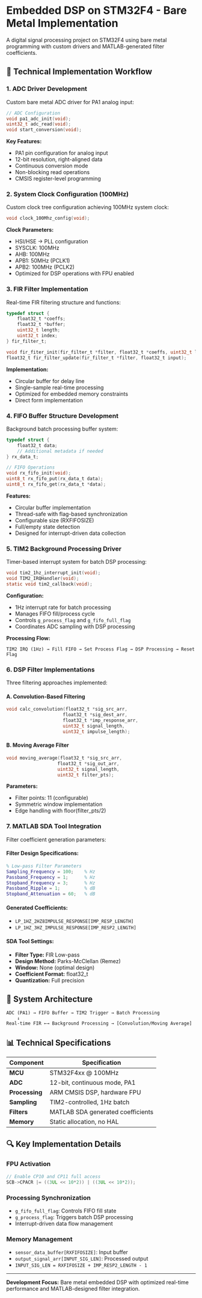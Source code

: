 # Embedded DSP on STM32F4 - Bare Metal Implementation

A digital signal processing project on STM32F4 using bare metal programming with custom drivers and MATLAB-generated filter coefficients.

## 🔧 Technical Implementation Workflow

### 1. ADC Driver Development

Custom bare metal ADC driver for PA1 analog input:

```c
// ADC Configuration
void pa1_adc_init(void);
uint32_t adc_read(void);
void start_conversion(void);
```

**Key Features:**
- PA1 pin configuration for analog input
- 12-bit resolution, right-aligned data
- Continuous conversion mode
- Non-blocking read operations
- CMSIS register-level programming

### 2. System Clock Configuration (100MHz)

Custom clock tree configuration achieving 100MHz system clock:

```c
void clock_100Mhz_config(void);
```

**Clock Parameters:**
- HSI/HSE → PLL configuration
- SYSCLK: 100MHz
- AHB: 100MHz  
- APB1: 50MHz (PCLK1)
- APB2: 100MHz (PCLK2)
- Optimized for DSP operations with FPU enabled

### 3. FIR Filter Implementation

Real-time FIR filtering structure and functions:

```c
typedef struct {
    float32_t *coeffs;
    float32_t *buffer;
    uint32_t length;
    uint32_t index;
} fir_filter_t;

void fir_fiter_init(fir_filter_t *filter, float32_t *coeffs, uint32_t length);
float32_t fir_filter_update(fir_filter_t *filter, float32_t input);
```

**Implementation:**
- Circular buffer for delay line
- Single-sample real-time processing
- Optimized for embedded memory constraints
- Direct form implementation

### 4. FIFO Buffer Structure Development

Background batch processing buffer system:

```c
typedef struct {
    float32_t data;
    // Additional metadata if needed
} rx_data_t;

// FIFO Operations
void rx_fifo_init(void);
uint8_t rx_fifo_put(rx_data_t data);
uint8_t rx_fifo_get(rx_data_t *data);
```

**Features:**
- Circular buffer implementation
- Thread-safe with flag-based synchronization
- Configurable size (RXFIFOSIZE)
- Full/empty state detection
- Designed for interrupt-driven data collection

### 5. TIM2 Background Processing Driver

Timer-based interrupt system for batch DSP processing:

```c
void tim2_1hz_interrupt_init(void);
void TIM2_IRQHandler(void);
static void tim2_callback(void);
```

**Configuration:**
- 1Hz interrupt rate for batch processing
- Manages FIFO fill/process cycle
- Controls `g_process_flag` and `g_fifo_full_flag`
- Coordinates ADC sampling with DSP processing

**Processing Flow:**
```
TIM2 IRQ (1Hz) → Fill FIFO → Set Process Flag → DSP Processing → Reset Flag
```

### 6. DSP Filter Implementations

Three filtering approaches implemented:

#### A. Convolution-Based Filtering
```c
void calc_convolution(float32_t *sig_src_arr,
                     float32_t *sig_dest_arr,
                     float32_t *imp_response_arr,
                     uint32_t signal_length,
                     uint32_t impulse_length);
```

#### B. Moving Average Filter
```c
void moving_average(float32_t *sig_src_arr,
                   float32_t *sig_out_arr,
                   uint32_t signal_length,
                   uint32_t filter_pts);
```

**Parameters:**
- Filter points: 11 (configurable)
- Symmetric window implementation
- Edge handling with floor(filter_pts/2)

### 7. MATLAB SDA Tool Integration

Filter coefficient generation parameters:

#### Filter Design Specifications:
```matlab
% Low-pass Filter Parameters
Sampling_Frequency = 100;    % Hz
Passband_Frequency = 1;      % Hz  
Stopband_Frequency = 3;      % Hz
Passband_Ripple = 1;         % dB
Stopband_Attenuation = 60;   % dB
```

#### Generated Coefficients:
- `LP_1HZ_2HZ8IMPULSE_RESPONSE[IMP_RESP_LENGTH]`
- `LP_1HZ_3HZ_IMPULSE_RESPONSE[IMP_RESP2_LENGTH]`

#### SDA Tool Settings:
- **Filter Type:** FIR Low-pass
- **Design Method:** Parks-McClellan (Remez)
- **Window:** None (optimal design)
- **Coefficient Format:** float32_t
- **Quantization:** Full precision

## 🎯 System Architecture

```
ADC (PA1) → FIFO Buffer → TIM2 Trigger → Batch Processing
    ↓                                            ↓
Real-time FIR ←→ Background Processing → [Convolution/Moving Average]
```

## 📊 Technical Specifications

| Component | Specification |
|-----------|---------------|
| **MCU** | STM32F4xx @ 100MHz |
| **ADC** | 12-bit, continuous mode, PA1 |
| **Processing** | ARM CMSIS DSP, hardware FPU |
| **Sampling** | TIM2-controlled, 1Hz batch |
| **Filters** | MATLAB SDA generated coefficients |
| **Memory** | Static allocation, no HAL |

## 🔍 Key Implementation Details

### FPU Activation
```c
// Enable CP10 and CP11 full access
SCB->CPACR |= ((3UL << 10*2)) | ((3UL << 10*2));
```

### Processing Synchronization
- `g_fifo_full_flag`: Controls FIFO fill state
- `g_process_flag`: Triggers batch DSP processing
- Interrupt-driven data flow management

### Memory Management
- `sensor_data_buffer[RXFIFOSIZE]`: Input buffer
- `output_signal_arr[INPUT_SIG_LEN]`: Processed output
- `INPUT_SIG_LEN = RXFIFOSIZE + IMP_RESP2_LENGTH - 1`

---

**Development Focus:** Bare metal embedded DSP with optimized real-time performance and MATLAB-designed filter integration.
